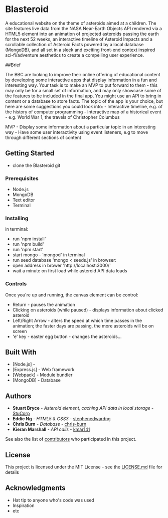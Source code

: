 # Blasteroid

A educational website on the theme of asteroids aimed at a children. The site features live data from the NASA Near-Earth Objects API rendered via a HTML5 <canvas> element into an animation of projected asteroids passing the earth for the next 52 weeks, an interactive timeline of Asteroid Impacts and a scrollable collection of Asteroid Facts powered by a local database (MongoDB), and all set in a sleek and exciting front-end context inspired sci-fi/adventure aesthetics to create a compelling user experience.     

##Brief 

The BBC are looking to improve their online offering of educational content by developing some interactive apps that display information in a fun and interesting way. Your task is to make an MVP to put forward to them - this may only be for a small set of information, and may only showcase some of the features to be included in the final app. You might use an API to bring in content or a database to store facts. The topic of the app is your choice, but here are some suggestions you could look into:  - Interactive timeline, e.g. of the history of computer programming - Interactive map of a historical event - e.g. World War 1, the travels of Christopher Columbus

MVP  - Display some information about a particular topic in an interesting way - Have some user interactivity using event listeners, e.g to move through different sections of content

## Getting Started

* clone the Blasteroid git

### Prerequisites

* Node.js 
* MongoDB
* Text editor
* Terminal 

### Installing

in terminal:
* run 'npm install' 
* run 'npm build' 
* run 'npm start' 
* start mongo - 'mongod' in terminal
* run seed database 'mongo < seeds.js'
in browser:
* open address in brower 'http://localhost:3000/'
* wait a minute on first load while asteroid API data loads

### Controls

Once you're up and running, the canvas element can be control: 
* Return - pauses the animation
* Clicking on asteroids (while paused) - displays information about clicked asteroid
* Left/Right Arrow - alters the speed at which time passes in the animation; the faster days are passing, the more asteroids will be on screen
* 'e' key - easter egg button - changes the asteroids... 

## Built With

* [Node.js] - 
* [Express.js] - Web framework 
* [Webpack] -  Module bundler
* [MongoDB] - Database

## Authors

* **Stuart Bryce** - *Asteroid <canvas> element, caching API data in local storage* - [StuCorp](https://github.com/StuCorp)
* **Eddie Ng** - *HTML5 & CSS3* - [stephenedwardng](https://github.com/stephenedwardng)
* **Chris Burn** - *Database* - [chris-burn](https://github.com/chris-burn)
* **Kieran Marshall** - *API calls* - [kmar141](https://github.com/kmar141)

See also the list of [contributors](https://github.com/your/project/contributors) who participated in this project.

## License

This project is licensed under the MIT License - see the [LICENSE.md](LICENSE.md) file for details

## Acknowledgments

* Hat tip to anyone who's code was used
* Inspiration
* etc
